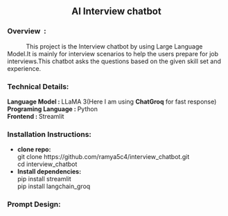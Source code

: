 <html>
  <h2 align=center>AI Interview chatbot</h2>
  <div>
    <h3>Overview &nbsp:</h3> <p>&nbsp&nbsp&nbsp&nbsp&nbsp&nbsp&nbsp&nbsp&nbsp&nbsp&nbspThis project is the Interview chatbot by using Large Language Model.It is mainly for interview scenarios to help the users prepare for job interviews.This chatbot asks the questions based on the given skill set and experience.</p>
    <h3>Technical Details:</h3>
    <span><b>Language Model : </b>LLaMA 3(Here I am using <b>ChatGroq</b> for fast response)</span></br>
    <span><b>Programing Language : </b>Python</span></br>
    <span><b>Frontend : </b>Streamlit</span></br>  
  </div>
  <div>
    <h3>Installation Instructions:</h3>
    <ul>
    <li><b>clone repo:</b></li>
       git clone https://github.com/ramya5c4/interview_chatbot.git</br>
             cd interview_chatbot
    <li><b>Install dependencies:</b></li>
        pip install streamlit</br>
        pip install langchain_groq
    </ul>  
  </div>
  <div>
    <h3>Prompt Design:</h3>
  </div>
</html>
